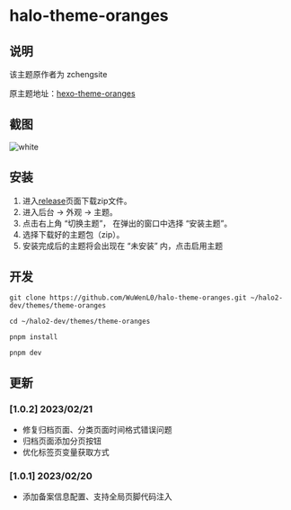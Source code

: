 # halo-theme-oranges
## 说明
该主题原作者为 zchengsite  

原主题地址：[hexo-theme-oranges](https://github.com/zchengsite/hexo-theme-oranges)

## 截图
![white](https://user-images.githubusercontent.com/53036149/219584270-7babc2a6-6110-405d-b29e-8107cb64cc40.png)

## 安装
1. 进入[release](https://github.com/WuWenL0/halo-theme-oranges/releases)页面下载zip文件。
2. 进入后台 -> 外观 -> 主题。
3. 点击右上角 “切换主题”， 在弹出的窗口中选择 “安装主题”。
4. 选择下载好的主题包（zip）。
5. 安装完成后的主题将会出现在 “未安装” 内，点击启用主题

## 开发

```
git clone https://github.com/WuWenL0/halo-theme-oranges.git ~/halo2-dev/themes/theme-oranges
```


```
cd ~/halo2-dev/themes/theme-oranges
```


```
pnpm install 
```

```
pnpm dev
```

## 更新
### [1.0.2] 2023/02/21
- 修复归档页面、分类页面时间格式错误问题
- 归档页面添加分页按钮
- 优化标签页变量获取方式
### [1.0.1] 2023/02/20
- 添加备案信息配置、支持全局页脚代码注入
